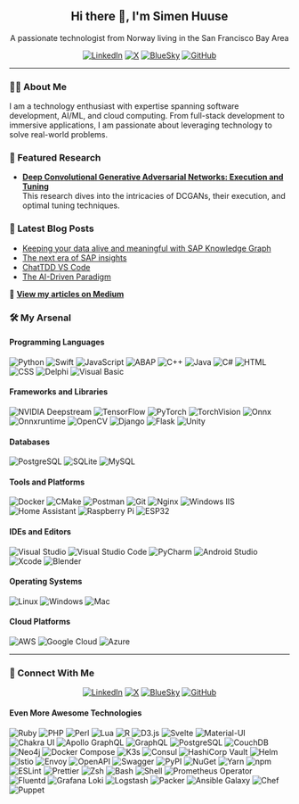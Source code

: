 <h2 align="center">Hi there 👋, I'm Simen Huuse</h2>
<p align="center">
  A passionate technologist from Norway living in the San Francisco Bay Area
</p>

<p align="center">
  <a href="https://www.linkedin.com/in/simenhuuse"><img src="https://img.shields.io/badge/LinkedIn-0A66C2?logo=linkedin&logoColor=white&style=for-the-badge" alt="LinkedIn"></a>
  <a href="https://x.com/simenhuuse"><img src="https://img.shields.io/badge/X-1DA1F2?logo=x&logoColor=white&style=for-the-badge" alt="X"></a>
  <a href="https://bsky.app/profile/shuuse.bsky.social"><img src="https://img.shields.io/badge/BlueSky-0057FF?logo=bluesky&logoColor=white&style=for-the-badge" alt="BlueSky"></a>
  <a href="https://github.com/shuuse"><img src="https://img.shields.io/badge/GitHub-181717?logo=github&logoColor=white&style=for-the-badge" alt="GitHub"></a>
</p>

---

### 👨‍💻 About Me
I am a technology enthusiast with expertise spanning software development, AI/ML, and cloud computing. From full-stack development to immersive applications, I am passionate about leveraging technology to solve real-world problems.

### 📄 Featured Research
- **[Deep Convolutional Generative Adversarial Networks: Execution and Tuning](https://www.academia.edu/41276991/Deep_Convolutional_Generative_Adversarial_Networks_Execution_and_tuning)**  
  This research dives into the intricacies of DCGANs, their execution, and optimal tuning techniques.

### 📝 Latest Blog Posts
- [Keeping your data alive and meaningful with SAP Knowledge Graph](https://medium.com/@shuuse/keeping-your-data-alive-and-meaningful-with-sap-knowledge-graph-a01ea0c50667)
- [The next era of SAP insights](https://medium.com/@shuuse/the-next-era-of-sap-insights-05fc9cab47a5)
- [ChatTDD VS Code](https://medium.com/@shuuse/chattdd-vs-code-86b46d99f57f)
- [The AI-Driven Paradigm](https://medium.com/@shuuse/the-ai-driven-paradigm-9bb7b89feeda)

🔗 **[View my articles on Medium](https://medium.com/@shuuse)**

  
### 🛠️ My Arsenal

#### **Programming Languages**
<p>
  <img alt="Python" src="https://img.shields.io/badge/Python-3776AB.svg?logo=python&logoColor=white">
  <img alt="Swift" src="https://img.shields.io/badge/Swift-FA7343.svg?logo=swift&logoColor=white">
  <img alt="JavaScript" src="https://img.shields.io/badge/JavaScript-F7DF1E.svg?logo=javascript&logoColor=black">
  <img alt="ABAP" src="https://img.shields.io/badge/ABAP-24292F.svg?logo=sap&logoColor=white">
  <img alt="C++" src="https://img.shields.io/badge/C++-00599C.svg?logo=c%2B%2B&logoColor=white">
  <img alt="Java" src="https://img.shields.io/badge/Java-007396.svg?logo=java&logoColor=white">
  <img alt="C#" src="https://img.shields.io/badge/C%23-239120.svg?logo=c-sharp&logoColor=white">
  <img alt="HTML" src="https://img.shields.io/badge/HTML-E34F26.svg?logo=html5&logoColor=white">
  <img alt="CSS" src="https://img.shields.io/badge/CSS-1572B6.svg?logo=css3&logoColor=white">
  <img alt="Delphi" src="https://img.shields.io/badge/Delphi-EE1F35.svg?logo=delphi&logoColor=white">
  <img alt="Visual Basic" src="https://img.shields.io/badge/Visual%20Basic-5C2D91.svg?logo=dotnet&logoColor=white">
</p>

#### **Frameworks and Libraries**
<p>
  <img alt="NVIDIA Deepstream" src="https://img.shields.io/badge/NVIDIA%20Deepstream-76B900.svg?logo=nvidia&logoColor=white">
  <img alt="TensorFlow" src="https://img.shields.io/badge/TensorFlow-FF6F00.svg?logo=tensorflow&logoColor=white">
  <img alt="PyTorch" src="https://img.shields.io/badge/PyTorch-EE4C2C.svg?logo=PyTorch&logoColor=white">
  <img alt="TorchVision" src="https://img.shields.io/badge/TorchVision-EE4C2C.svg?logo=pytorch&logoColor=white">
  <img alt="Onnx" src="https://img.shields.io/badge/Onnx-717272.svg?logo=onnx&logoColor=white">
  <img alt="Onnxruntime" src="https://img.shields.io/badge/Onnxruntime-717272.svg?logo=onnx&logoColor=white">
  <img alt="OpenCV" src="https://img.shields.io/badge/OpenCV-5C3EE8.svg?logo=opencv&logoColor=white">
  <img alt="Django" src="https://img.shields.io/badge/Django-092E20.svg?logo=django&logoColor=white">
  <img alt="Flask" src="https://img.shields.io/badge/Flask-000000.svg?logo=flask&logoColor=white">
  <img alt="Unity" src="https://img.shields.io/badge/Unity-222222.svg?logo=unity&logoColor=white">
</p>

#### **Databases**
<p>
  <img alt="PostgreSQL" src="https://img.shields.io/badge/PostgreSQL-336791.svg?logo=postgresql&logoColor=white">
  <img alt="SQLite" src="https://img.shields.io/badge/SQLite-003B57.svg?logo=sqlite&logoColor=white">
  <img alt="MySQL" src="https://img.shields.io/badge/MySQL-4479A1.svg?logo=mysql&logoColor=white">
</p>

#### **Tools and Platforms**
<p>
  <img alt="Docker" src="https://img.shields.io/badge/Docker-2496ED.svg?logo=docker&logoColor=white">
  <img alt="CMake" src="https://img.shields.io/badge/CMake-064F8C.svg?logo=cmake&logoColor=white">
  <img alt="Postman" src="https://img.shields.io/badge/Postman-FF6C37?logo=postman&logoColor=white">
  <img alt="Git" src="https://img.shields.io/badge/Git-F05032.svg?logo=git&logoColor=white">
  <img alt="Nginx" src="https://img.shields.io/badge/Nginx-009639.svg?logo=nginx&logoColor=white">
  <img alt="Windows IIS" src="https://img.shields.io/badge/Windows%20IIS-0078D6.svg?logo=microsoft&logoColor=white">
  <img alt="Home Assistant" src="https://img.shields.io/badge/Home%20Assistant-41BDF5.svg?logo=home-assistant&logoColor=white">
  <img alt="Raspberry Pi" src="https://img.shields.io/badge/Raspberry%20Pi-A22846.svg?logo=raspberry-pi&logoColor=white">
  <img alt="ESP32" src="https://img.shields.io/badge/ESP32-000000.svg?logo=espressif&logoColor=white">
</p>

#### **IDEs and Editors**
<p>
  <img alt="Visual Studio" src="https://img.shields.io/badge/Visual%20Studio-5C2D91.svg?logo=visual-studio&logoColor=white">
  <img alt="Visual Studio Code" src="https://img.shields.io/badge/Visual%20Studio%20Code-0078D7.svg?logo=visual-studio-code&logoColor=white">
  <img alt="PyCharm" src="https://img.shields.io/badge/PyCharm-000000.svg?logo=pycharm&logoColor=white">
  <img alt="Android Studio" src="https://img.shields.io/badge/Android%20Studio-3DDC84.svg?logo=android-studio&logoColor=white">
  <img alt="Xcode" src="https://img.shields.io/badge/Xcode-147EFB.svg?logo=xcode&logoColor=white">
  <img alt="Blender" src="https://img.shields.io/badge/Blender-F5792A.svg?logo=blender&logoColor=white">
</p>

#### **Operating Systems**
<p>
  <img alt="Linux" src="https://img.shields.io/badge/Linux-FCC624.svg?logo=linux&logoColor=black">
  <img alt="Windows" src="https://img.shields.io/badge/Windows-0078D6.svg?logo=windows&logoColor=white">
  <img alt="Mac" src="https://img.shields.io/badge/Mac-000000.svg?logo=apple&logoColor=white">
</p>

#### **Cloud Platforms**
<p>
  <img alt="AWS" src="https://img.shields.io/badge/AWS-232F3E.svg?logo=amazon-aws&logoColor=white">
  <img alt="Google Cloud" src="https://img.shields.io/badge/Google%20Cloud-4285F4.svg?logo=google-cloud&logoColor=white">
  <img alt="Azure" src="https://img.shields.io/badge/Azure-0078D4.svg?logo=microsoft-azure&logoColor=white">
</p>

---

### 🔗 Connect With Me
<p align="center">
  <a href="https://www.linkedin.com/in/simenhuuse"><img src="https://img.shields.io/badge/LinkedIn-0A66C2?logo=linkedin&logoColor=white&style=for-the-badge" alt="LinkedIn"></a>
  <a href="https://x.com/simenhuuse"><img src="https://img.shields.io/badge/X-1DA1F2?logo=x&logoColor=white&style=for-the-badge" alt="X"></a>
  <a href="https://bsky.app/profile/shuuse.bsky.social"><img src="https://img.shields.io/badge/BlueSky-0057FF?logo=bluesky&logoColor=white&style=for-the-badge" alt="BlueSky"></a>
  <a href="https://github.com/shuuse"><img src="https://img.shields.io/badge/GitHub-181717?logo=github&logoColor=white&style=for-the-badge" alt="GitHub"></a>
</p>


#### **Even More Awesome Technologies**
<p>
  <img alt="Ruby" src="https://img.shields.io/badge/Ruby-CC342D.svg?logo=ruby&logoColor=white">
  <img alt="PHP" src="https://img.shields.io/badge/PHP-777BB4.svg?logo=php&logoColor=white">
  <img alt="Perl" src="https://img.shields.io/badge/Perl-39457E.svg?logo=perl&logoColor=white">
  <img alt="Lua" src="https://img.shields.io/badge/Lua-2C2D72.svg?logo=lua&logoColor=white">
  <img alt="R" src="https://img.shields.io/badge/R-276DC3.svg?logo=r&logoColor=white">
  <img alt="D3.js" src="https://img.shields.io/badge/D3.js-F9A03C.svg?logo=d3-dot-js&logoColor=white">
  <img alt="Svelte" src="https://img.shields.io/badge/Svelte-FF3E00.svg?logo=svelte&logoColor=white">
  <img alt="Material-UI" src="https://img.shields.io/badge/Material--UI-0081CB.svg?logo=mui&logoColor=white">
  <img alt="Chakra UI" src="https://img.shields.io/badge/Chakra_UI-319795.svg?logo=chakraui&logoColor=white">
  <img alt="Apollo GraphQL" src="https://img.shields.io/badge/Apollo_GraphQL-311C87.svg?logo=apollographql&logoColor=white">
  <img alt="GraphQL" src="https://img.shields.io/badge/GraphQL-E10098.svg?logo=graphql&logoColor=white">
  <img alt="PostgreSQL" src="https://img.shields.io/badge/PostgreSQL-336791.svg?logo=postgresql&logoColor=white">
  <img alt="CouchDB" src="https://img.shields.io/badge/CouchDB-EF4B50.svg?logo=apache-couchdb&logoColor=white">
  <img alt="Neo4j" src="https://img.shields.io/badge/Neo4j-008CC1.svg?logo=neo4j&logoColor=white">
  <img alt="Docker Compose" src="https://img.shields.io/badge/Docker_Compose-2496ED.svg?logo=docker&logoColor=white">
  <img alt="K3s" src="https://img.shields.io/badge/K3s-FF9900.svg?logo=k3s&logoColor=white">
  <img alt="Consul" src="https://img.shields.io/badge/Consul-CA2171.svg?logo=consul&logoColor=white">
  <img alt="HashiCorp Vault" src="https://img.shields.io/badge/Vault-000000.svg?logo=vault&logoColor=white">
  <img alt="Helm" src="https://img.shields.io/badge/Helm-0F1689.svg?logo=helm&logoColor=white">
  <img alt="Istio" src="https://img.shields.io/badge/Istio-466BB0.svg?logo=istio&logoColor=white">
  <img alt="Envoy" src="https://img.shields.io/badge/Envoy-FF69B4.svg?logo=envoy&logoColor=white">
  <img alt="OpenAPI" src="https://img.shields.io/badge/OpenAPI-6BA539.svg?logo=openapiinitiative&logoColor=white">
  <img alt="Swagger" src="https://img.shields.io/badge/Swagger-85EA2D.svg?logo=swagger&logoColor=white">
  <img alt="PyPI" src="https://img.shields.io/badge/PyPI-3775A9.svg?logo=pypi&logoColor=white">
  <img alt="NuGet" src="https://img.shields.io/badge/NuGet-004880.svg?logo=nuget&logoColor=white">
  <img alt="Yarn" src="https://img.shields.io/badge/Yarn-2C8EBB.svg?logo=yarn&logoColor=white">
  <img alt="npm" src="https://img.shields.io/badge/npm-CB3837.svg?logo=npm&logoColor=white">
  <img alt="ESLint" src="https://img.shields.io/badge/ESLint-4B32C3.svg?logo=eslint&logoColor=white">
  <img alt="Prettier" src="https://img.shields.io/badge/Prettier-F7B93E.svg?logo=prettier&logoColor=white">
  <img alt="Zsh" src="https://img.shields.io/badge/Zsh-000000.svg?logo=gnu-bash&logoColor=white">
  <img alt="Bash" src="https://img.shields.io/badge/Bash-4EAA25.svg?logo=gnubash&logoColor=white">
  <img alt="Shell" src="https://img.shields.io/badge/Shell-5391FE.svg?logo=windows-terminal&logoColor=white">
  <img alt="Prometheus Operator" src="https://img.shields.io/badge/Prometheus_Operator-E6522C.svg?logo=prometheus&logoColor=white">
  <img alt="Fluentd" src="https://img.shields.io/badge/Fluentd-0E4DD3.svg?logo=fluentd&logoColor=white">
  <img alt="Grafana Loki" src="https://img.shields.io/badge/Loki-F46800.svg?logo=grafana&logoColor=white">
  <img alt="Logstash" src="https://img.shields.io/badge/Logstash-F37626.svg?logo=logstash&logoColor=white">
  <img alt="Packer" src="https://img.shields.io/badge/Packer-02A8EF.svg?logo=packer&logoColor=white">
  <img alt="Ansible Galaxy" src="https://img.shields.io/badge/Ansible_Galaxy-EE0000.svg?logo=ansible&logoColor=white">
  <img alt="Chef" src="https://img.shields.io/badge/Chef-FF5722.svg?logo=chef&logoColor=white">
  <img alt="Puppet" src="https://img.shields.io/badge/Puppet-FFAE1A.svg?logo=puppet&logoColor=black">
</p>
